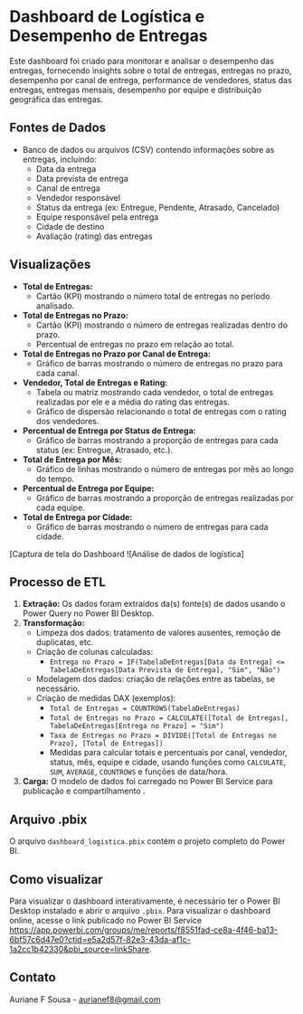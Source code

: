 # Dashboard de Logística e Desempenho de Entregas

Este dashboard foi criado para monitorar e analisar o desempenho das entregas, fornecendo insights sobre o total de entregas, entregas no prazo, desempenho por canal de entrega, performance de vendedores, status das entregas, entregas mensais, desempenho por equipe e distribuição geográfica das entregas.

## Fontes de Dados

*   Banco de dados ou arquivos (CSV) contendo informações sobre as entregas, incluindo:
    *   Data da entrega
    *   Data prevista de entrega
    *   Canal de entrega 
    *   Vendedor responsável
    *   Status da entrega (ex: Entregue, Pendente, Atrasado, Cancelado)
    *   Equipe responsável pela entrega
    *   Cidade de destino
    *   Avaliação (rating) das entregas

## Visualizações

*   **Total de Entregas:**
    *   Cartão (KPI) mostrando o número total de entregas no período analisado.
*   **Total de Entregas no Prazo:**
    *   Cartão (KPI) mostrando o número de entregas realizadas dentro do prazo.
    *   Percentual de entregas no prazo em relação ao total.
*   **Total de Entregas no Prazo por Canal de Entrega:**
    *   Gráfico de barras mostrando o número de entregas no prazo para cada canal.
*   **Vendedor, Total de Entregas e Rating:**
    *   Tabela ou matriz mostrando cada vendedor, o total de entregas realizadas por ele e a média do rating das entregas.
    *   Gráfico de dispersão relacionando o total de entregas com o rating dos vendedores.
*   **Percentual de Entrega por Status de Entrega:**
    *   Gráfico de barras mostrando a proporção de entregas para cada status (ex: Entregue, Atrasado, etc.).
*   **Total de Entrega por Mês:**
    *   Gráfico de linhas mostrando o número de entregas por mês ao longo do tempo.
*   **Percentual de Entrega por Equipe:**
    *   Gráfico de barras mostrando a proporção de entregas realizadas por cada equipe.
*   **Total de Entrega por Cidade:**
    *   Gráfico de barras mostrando o número de entregas para cada cidade.

[Captura de tela do Dashboard ![Análise de dados de logística]

## Processo de ETL

1.  **Extração:** Os dados foram extraídos da(s) fonte(s) de dados usando o Power Query no Power BI Desktop.
2.  **Transformação:**
    *   Limpeza dos dados: tratamento de valores ausentes, remoção de duplicatas, etc.
    *   Criação de colunas calculadas:
        *   `Entrega no Prazo = IF(TabelaDeEntregas[Data da Entrega] <= TabelaDeEntregas[Data Prevista de Entrega], "Sim", "Não")`
    *   Modelagem dos dados: criação de relações entre as tabelas, se necessário.
    *   Criação de medidas DAX (exemplos):
        *   `Total de Entregas = COUNTROWS(TabelaDeEntregas)`
        *   `Total de Entregas no Prazo = CALCULATE([Total de Entregas], TabelaDeEntregas[Entrega no Prazo] = "Sim")`
        *   `Taxa de Entregas no Prazo = DIVIDE([Total de Entregas no Prazo], [Total de Entregas])`
        *   Medidas para calcular totais e percentuais por canal, vendedor, status, mês, equipe e cidade, usando funções como `CALCULATE`, `SUM`, `AVERAGE`, `COUNTROWS` e funções de data/hora.
3.  **Carga:** O modelo de dados foi carregado no Power BI Service para publicação e compartilhamento .

## Arquivo .pbix

O arquivo `dashboard_logistica.pbix` contém o projeto completo do Power BI.

## Como visualizar

Para visualizar o dashboard interativamente, é necessário ter o Power BI Desktop instalado e abrir o arquivo `.pbix`. Para visualizar o dashboard online, acesse o link publicado no Power BI Service https://app.powerbi.com/groups/me/reports/f8551fad-ce8a-4f46-ba13-6bf57c6d47e0?ctid=e5a2d57f-82e3-43da-af1c-1a2cc1b42330&pbi_source=linkShare.

## Contato

Auriane F Sousa - aurianef8@gmail.com
